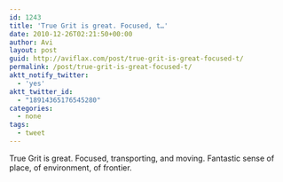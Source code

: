 ```yaml
---
id: 1243
title: 'True Grit is great. Focused, t…'
date: 2010-12-26T02:21:50+00:00
author: Avi
layout: post
guid: http://aviflax.com/post/true-grit-is-great-focused-t/
permalink: /post/true-grit-is-great-focused-t/
aktt_notify_twitter:
  - 'yes'
aktt_twitter_id:
  - "18914365176545280"
categories:
  - none
tags:
  - tweet
---
```

True Grit is great. Focused, transporting, and moving. Fantastic sense of place, of environment, of frontier.